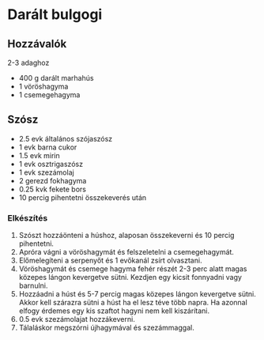 # Darált bulgogi

## Hozzávalók
2-3 adaghoz
- 400 g darált marhahús
- 1 vöröshagyma
- 1 csemegehagyma

## Szósz
- 2.5 evk általános szójaszósz
- 1 evk barna cukor
- 1.5 evk mirin
- 1 evk osztrigaszósz
- 1 evk szezámolaj
- 2 gerezd fokhagyma
- 0.25 kvk fekete bors
- 10 percig pihentetni összekeverés után

### Elkészítés
1. Szószt hozzáönteni a húshoz, alaposan összekeverni és 10 percig pihentetni.
2. Apróra vágni a vöröshagymát és felszeletelni a csemegehagymát.
3. Előmelegíteni a serpenyőt és 1 evőkanál zsírt olvasztani.
4. Vöröshagymát és csemege hagyma fehér részét 2-3 perc alatt magas közepes lángon kevergetve sütni. Kezdjen egy kicsit fonnyadni vagy barnulni.
5. Hozzáadni a húst és 5-7 percig magas közepes lángon kevergetve sütni. Akkor kell szárazra sütni a húst ha el lesz téve több napra. Ha azonnal elfogy érdemes egy kis szaftot hagyni nem kell kiszárítani.
6. 0.5 evk szezámolajat hozzákeverni.
7. Tálaláskor megszórni újhagymával és szezámmaggal.

